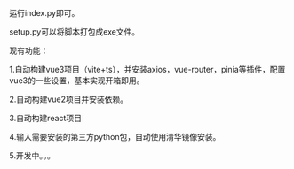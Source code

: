 运行index.py即可。

setup.py可以将脚本打包成exe文件。

现有功能：

1.自动构建vue3项目（vite+ts），并安装axios，vue-router，pinia等插件，配置vue3的一些设置，基本实现开箱即用。

2.自动构建vue2项目并安装依赖。

3.自动构建react项目

4.输入需要安装的第三方python包，自动使用清华镜像安装。

5.开发中。。。

